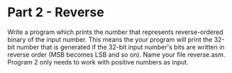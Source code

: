 # Part 2 - Reverse
Write a program which prints the number that represents reverse-ordered binary of the input number. This means the your program will print the 32-bit number that is generated if the 32-bit input number's bits are written in reverse order (MSB becomes LSB and so on).  Name your file reverse.asm. Program 2 only needs to work with positive numbers as input.

